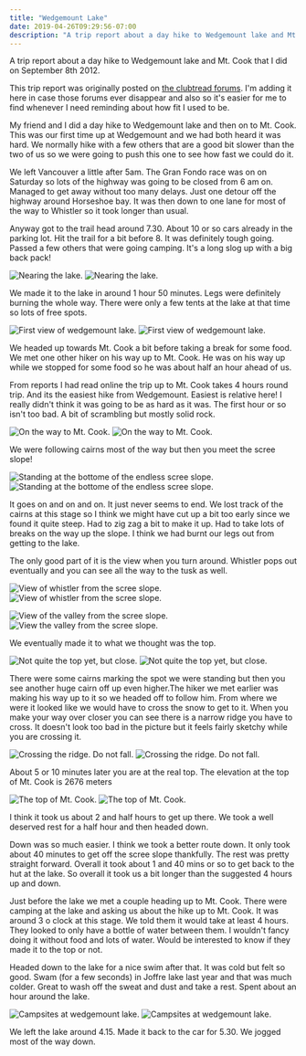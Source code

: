 ```yaml
---
title: "Wedgemount Lake"
date: 2019-04-26T09:29:56-07:00
description: "A trip report about a day hike to Wedgemount lake and Mt. Cook that I did on September 8th 2012."
---
```


A trip report about a day hike to Wedgemount lake and Mt. Cook that I did on September 8th 2012.

<!--more-->

This trip report was originally posted on <a href="https://forums.clubtread.com/27-british-columbia/43105-mt-cook-september-8th-2012-a.html " target="_blank">the clubtread forums</a>. I'm adding it here in case those forums ever disappear and also so it's easier for me to find whenever I need reminding about how fit I used to be.

 
My friend and I did a day hike to Wedgemount lake and then on to Mt. Cook. This was our first time up at Wedgemount and we had both heard it was hard. We normally hike with a few others that are a good bit slower than the two of us so we were going to push this one to see how fast we could do it.

We left Vancouver a little after 5am. The Gran Fondo race was on on Saturday so lots of the highway was going to be closed from 6 am on. Managed to get away without too many delays. Just one detour off the highway around Horseshoe bay. It was then down to one lane for most of the way to Whistler so it took longer than usual.

Anyway got to the trail head around 7.30. About 10 or so cars already in the parking lot. Hit the trail for a bit before 8. It was definitely tough going. Passed a few others that were going camping. It's a long slog up with a big back pack!

<noscript><img src="/images/blog/wedgemount-lake/Wedgemount-Lake-090.jpg" alt="Nearing the lake."></noscript>
<img class="lazy" data-src="/images/blog/wedgemount-lake/Wedgemount-Lake-090.jpg" alt="Nearing the lake.">

We made it to the lake in around 1 hour 50 minutes. Legs were definitely burning the whole way. There were only a few tents at the lake at that time so lots of free spots.

<noscript><img src="/images/blog/wedgemount-lake/Wedgemount-Lake-094.jpg" alt="First view of wedgemount lake."></noscript>
<img class="lazy" data-src="/images/blog/wedgemount-lake/Wedgemount-Lake-094.jpg" alt="First view of wedgemount lake.">

We headed up towards Mt. Cook a bit before taking a break for some food. We met one other hiker on his way up to Mt. Cook. He was on his way up while we stopped for some food so he was about half an hour ahead of us.

From reports I had read online the trip up to Mt. Cook takes 4 hours round trip. And its the easiest hike from Wedgemount. Easiest is relative here! I really didn't think it was going to be as hard as it was. The first hour or so isn't too bad. A bit of scrambling but mostly solid rock.

<noscript><img src="/images/blog/wedgemount-lake/Wedgemount-Lake-125.jpg" alt="On the way to Mt. Cook."></noscript>
<img class="lazy" data-src="/images/blog/wedgemount-lake/Wedgemount-Lake-125.jpg" alt="On the way to Mt. Cook.">

We were following cairns most of the way but then you meet the scree slope!

<noscript><img src="/images/blog/wedgemount-lake/Wedgemount-Lake-153.jpg" alt="Standing at the bottome of the endless scree slope."></noscript>
<img class="lazy" data-src="/images/blog/wedgemount-lake/Wedgemount-Lake-153.jpg" alt="Standing at the bottome of the endless scree slope.">

It goes on and on and on. It just never seems to end. We lost track of the cairns at this stage so I think we might have cut up a bit too early since we found it quite steep. Had to zig zag a bit to make it up. Had to take lots of breaks on the way up the slope. I think we had burnt our legs out from getting to the lake. 

The only good part of it is the view when you turn around. Whistler pops out eventually and you can see all the way to the tusk as well.

<noscript><img src="/images/blog/wedgemount-lake/Wedgemount-Lake-168.jpg" alt="View of whistler from the scree slope."></noscript>
<img class="lazy" data-src="/images/blog/wedgemount-lake/Wedgemount-Lake-168.jpg" alt="View of whistler from the scree slope.">

<noscript><img src="/images/blog/wedgemount-lake/Wedgemount-Lake-169.jpg" alt="View of the valley from the scree slope."></noscript>
<img class="lazy" data-src="/images/blog/wedgemount-lake/Wedgemount-Lake-169.jpg" alt="View the valley from the scree slope.">

We eventually made it to what we thought was the top.

<noscript><img src="/images/blog/wedgemount-lake/Wedgemount-Lake-171.jpg" alt="Not quite the top yet, but close."></noscript>
<img class="lazy" data-src="/images/blog/wedgemount-lake/Wedgemount-Lake-171.jpg" alt="Not quite the top yet, but close.">

There were some cairns marking the spot we were standing but then you see another huge cairn off up even higher.The hiker we met earlier was making his way up to it so we headed off to follow him. From where we were it looked like we would have to cross the snow to get to it. When you make your way over closer you can see there is a narrow ridge you have to cross. It doesn't look too bad in the picture but it feels fairly sketchy while you are crossing it.

<noscript><img src="/images/blog/wedgemount-lake/Wedgemount-Lake-203.jpg" alt="Crossing the ridge. Do not fall."></noscript>
<img class="lazy" data-src="/images/blog/wedgemount-lake/Wedgemount-Lake-203.jpg" alt="Crossing the ridge. Do not fall.">

About 5 or 10 minutes later you are at the real top. The elevation at the top of Mt. Cook is 2676 meters

<noscript><img src="/images/blog/wedgemount-lake/Wedgemount-Lake-212.jpg" alt="The top of Mt. Cook."></noscript>
<img class="lazy" data-src="/images/blog/wedgemount-lake/Wedgemount-Lake-212.jpg" alt="The top of Mt. Cook.">

I think it took us about 2 and half hours to get up there. 
We took a well deserved rest for a half hour and then headed down. 

Down was so much easier. I think we took a better route down. It only took about 40 minutes to get off the scree slope thankfully. The rest was pretty straight forward. Overall it took about 1 and 40 mins or so to get back to the hut at the lake. So overall it took us a bit longer than the suggested 4 hours up and down. 

Just before the lake we met a couple heading up to Mt. Cook. There were camping at the lake and asking us about the hike up to Mt. Cook. It was around 3 o clock at this stage. We told them it would take at least 4 hours. They looked to only have a bottle of water between them. I wouldn't fancy doing it without food and lots of water. Would be interested to know if they made it to the top or not.

Headed down to the lake for a nice swim after that. It was cold but felt so good. Swam (for a few seconds) in Joffre lake last year and that was much colder. Great to wash off the sweat and dust and take a rest. Spent about an hour around the lake.

<noscript><img src="/images/blog/wedgemount-lake/Wedgemount-Lake-354.jpg" alt="Campsites at wedgemount lake."></noscript>
<img class="lazy" data-src="/images/blog/wedgemount-lake/Wedgemount-Lake-354.jpg" alt="Campsites at wedgemount lake.">

We left the lake around 4.15. Made it back to the car for 5.30. We jogged most of the way down.